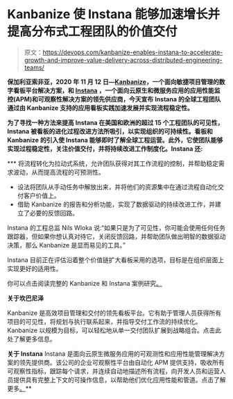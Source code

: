 # Kanbanize 使 Instana 能够加速增长并提高分布式工程团队的价值交付

> 原文：<https://devops.com/kanbanize-enables-instana-to-accelerate-growth-and-improve-value-delivery-across-distributed-engineering-teams/>

**保加利亚索非亚，2020 年 11 月 12 日—**[**Kanbanize**](https://bit.ly/2TDQTXT)**，一个面向敏捷项目管理的数字看板平台解决方案，和 [Instana](https://www.instana.com/) ，一个面向云原生和微服务应用的应用性能监控(APM)和可观察性解决方案的领先供应商，今天宣布 Instana 的全球工程团队通过由 Kanbanize 支持的应用看板实践加速发展并实现流程稳定性。**

**为了寻找一种方法来提高 Instana 在美国和欧洲的超过 15 个工程团队的可见性，Instana 被看板的进化过程改进方法所吸引，以实现组织的可持续性。看板和 Kanbanize 的引入使 Instana 能够即时了解全球工程运营。此外，它使团队能够实现过程稳定性，关注价值交付，并将持续改进工作制度化。Instana 还:**

 ***   将流程转化为拉动式系统，允许团队获得对其工作流程的控制，并帮助稳定需求波动，从而提高流程的可预测性。
*   设法将团队从手动任务中解放出来，并将他们的资源集中在通过流程自动化交付客户价值上。
*   借助 Kanbanize 的报告和分析功能，实现了数据驱动的持续改进工作，并建立了必要的反馈回路。

Instana 的工程总监 Nils Wloka 说:“如果只是为了可见性，你可能会使用任何任务跟踪器，但如果你想认真对待它，关闭反馈回路，并帮助团队做出明智的数据驱动决策，那么 Kanbanize 是显而易见的工具。”

Instana 目前正在评估沿着整个价值链扩大看板采用的选项，目标是在组织层面上实现更好的适用性。

你可以点击阅读完整的 Kanbanize 和 Instana 案例研究[。](https://kanbanize.com/kanban-resources/case-studies/accelerated-value-delivery-instana)

**关于坎巴尼泽**

Kanbanize 是高效项目管理和交付的领先看板平台。它有助于管理人员获得所有项目的可见性，将规划与执行联系起来，并指导交付工作流的持续优化。Kanbanize 以规模为目标，可以轻松地从单一交付团队扩展到战略组合。点击此处了解更多信息。

**关于 Instana**
Instana 是面向云原生微服务应用的可观测性和应用性能管理解决方案的领先提供商。该公司的企业可观察性平台由自动化 APM 提供支持，吸收所有可观察性指标，跟踪每个请求，并连续自动地描述所有流程，向开发人员和运营人员提供具有完整上下文的可操作信息，以帮助他们优化应用性能和管道。点击了解更多[。](https://instana.com/)**